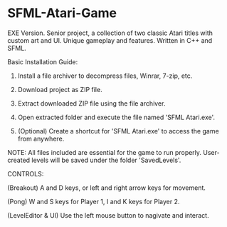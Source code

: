 # SFML-Atari-Game
EXE Version. Senior project, a collection of two classic Atari titles with custom art and UI. Unique gameplay and features. Written in C++ and SFML.

Basic Installation Guide:

1. Install a file archiver to decompress files, Winrar, 7-zip, etc.

2. Download project as ZIP file.

3. Extract downloaded ZIP file using the file archiver.

4. Open extracted folder and execute the file named 'SFML Atari.exe'.

5. (Optional) Create a shortcut for 'SFML Atari.exe' to access the game from anywhere.

NOTE:
All files included are essential for the game to run properly.
User-created levels will be saved under the folder 'SavedLevels'.

CONTROLS:

(Breakout) A and D keys, or left and right arrow keys for movement.

(Pong) W and S keys for Player 1, I and K keys for Player 2.

(LevelEditor & UI) Use the left mouse button to nagivate and interact.
